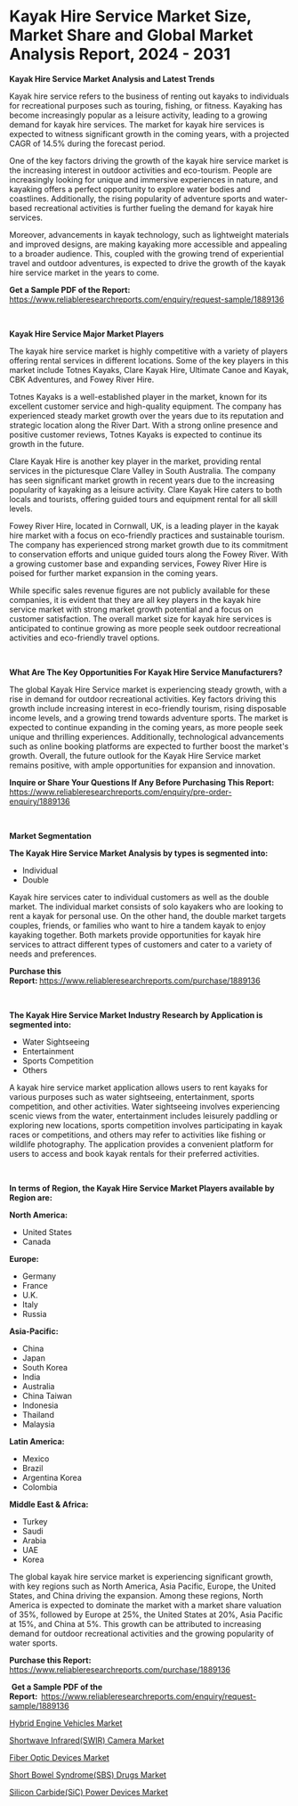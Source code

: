 <p><h1>Kayak Hire Service Market Size, Market Share and Global Market Analysis Report, 2024 - 2031</h1></p><p><strong>Kayak Hire Service Market Analysis and Latest Trends</strong></p>
<p><p>Kayak hire service refers to the business of renting out kayaks to individuals for recreational purposes such as touring, fishing, or fitness. Kayaking has become increasingly popular as a leisure activity, leading to a growing demand for kayak hire services. The market for kayak hire services is expected to witness significant growth in the coming years, with a projected CAGR of 14.5% during the forecast period.</p><p>One of the key factors driving the growth of the kayak hire service market is the increasing interest in outdoor activities and eco-tourism. People are increasingly looking for unique and immersive experiences in nature, and kayaking offers a perfect opportunity to explore water bodies and coastlines. Additionally, the rising popularity of adventure sports and water-based recreational activities is further fueling the demand for kayak hire services.</p><p>Moreover, advancements in kayak technology, such as lightweight materials and improved designs, are making kayaking more accessible and appealing to a broader audience. This, coupled with the growing trend of experiential travel and outdoor adventures, is expected to drive the growth of the kayak hire service market in the years to come.</p></p>
<p><strong>Get a Sample PDF of the Report:&nbsp;</strong> <a href="https://www.reliableresearchreports.com/enquiry/request-sample/1889136">https://www.reliableresearchreports.com/enquiry/request-sample/1889136</a></p>
<p>&nbsp;</p>
<p><strong>Kayak Hire Service Major Market Players</strong></p>
<p><p>The kayak hire service market is highly competitive with a variety of players offering rental services in different locations. Some of the key players in this market include Totnes Kayaks, Clare Kayak Hire, Ultimate Canoe and Kayak, CBK Adventures, and Fowey River Hire.</p><p>Totnes Kayaks is a well-established player in the market, known for its excellent customer service and high-quality equipment. The company has experienced steady market growth over the years due to its reputation and strategic location along the River Dart. With a strong online presence and positive customer reviews, Totnes Kayaks is expected to continue its growth in the future.</p><p>Clare Kayak Hire is another key player in the market, providing rental services in the picturesque Clare Valley in South Australia. The company has seen significant market growth in recent years due to the increasing popularity of kayaking as a leisure activity. Clare Kayak Hire caters to both locals and tourists, offering guided tours and equipment rental for all skill levels.</p><p>Fowey River Hire, located in Cornwall, UK, is a leading player in the kayak hire market with a focus on eco-friendly practices and sustainable tourism. The company has experienced strong market growth due to its commitment to conservation efforts and unique guided tours along the Fowey River. With a growing customer base and expanding services, Fowey River Hire is poised for further market expansion in the coming years.</p><p>While specific sales revenue figures are not publicly available for these companies, it is evident that they are all key players in the kayak hire service market with strong market growth potential and a focus on customer satisfaction. The overall market size for kayak hire services is anticipated to continue growing as more people seek outdoor recreational activities and eco-friendly travel options.</p></p>
<p>&nbsp;</p>
<p><strong>What Are The Key Opportunities For Kayak Hire Service Manufacturers?</strong></p>
<p><p>The global Kayak Hire Service market is experiencing steady growth, with a rise in demand for outdoor recreational activities. Key factors driving this growth include increasing interest in eco-friendly tourism, rising disposable income levels, and a growing trend towards adventure sports. The market is expected to continue expanding in the coming years, as more people seek unique and thrilling experiences. Additionally, technological advancements such as online booking platforms are expected to further boost the market's growth. Overall, the future outlook for the Kayak Hire Service market remains positive, with ample opportunities for expansion and innovation.</p></p>
<p><strong>Inquire or Share Your Questions If Any Before Purchasing This Report:</strong> <a href="https://www.reliableresearchreports.com/enquiry/pre-order-enquiry/1889136">https://www.reliableresearchreports.com/enquiry/pre-order-enquiry/1889136</a></p>
<p>&nbsp;</p>
<p><strong>Market Segmentation</strong></p>
<p><strong>The Kayak Hire Service Market Analysis by types is segmented into:</strong></p>
<p><ul><li>Individual</li><li>Double</li></ul></p>
<p><p>Kayak hire services cater to individual customers as well as the double market. The individual market consists of solo kayakers who are looking to rent a kayak for personal use. On the other hand, the double market targets couples, friends, or families who want to hire a tandem kayak to enjoy kayaking together. Both markets provide opportunities for kayak hire services to attract different types of customers and cater to a variety of needs and preferences.</p></p>
<p><strong>Purchase this Report:&nbsp;</strong><a href="https://www.reliableresearchreports.com/purchase/1889136">https://www.reliableresearchreports.com/purchase/1889136</a></p>
<p>&nbsp;</p>
<p><strong>The Kayak Hire Service Market Industry Research by Application is segmented into:</strong></p>
<p><ul><li>Water Sightseeing</li><li>Entertainment</li><li>Sports Competition</li><li>Others</li></ul></p>
<p><p>A kayak hire service market application allows users to rent kayaks for various purposes such as water sightseeing, entertainment, sports competition, and other activities. Water sightseeing involves experiencing scenic views from the water, entertainment includes leisurely paddling or exploring new locations, sports competition involves participating in kayak races or competitions, and others may refer to activities like fishing or wildlife photography. The application provides a convenient platform for users to access and book kayak rentals for their preferred activities.</p></p>
<p>&nbsp;</p>
<p><strong>In terms of Region, the Kayak Hire Service Market Players available by Region are:</strong></p>
<p>
    <p> <strong> North America: </strong>
        <ul>
            <li>United States</li>
            <li>Canada</li>
        </ul>
        </p> 
    <p> <strong> Europe: </strong>
        <ul>
            <li>Germany</li>
            <li>France</li>
            <li>U.K.</li>
            <li>Italy</li>
            <li>Russia</li>
        </ul>
        </p> 
    <p> <strong> Asia-Pacific: </strong>
        <ul>
            <li>China</li>
            <li>Japan</li>
            <li>South Korea</li>
            <li>India</li>
            <li>Australia</li>
            <li>China Taiwan</li>
            <li>Indonesia</li>
            <li>Thailand</li>
            <li>Malaysia</li>
        </ul>
        </p> 
    <p> <strong> Latin America: </strong>
        <ul>
            <li>Mexico</li>
            <li>Brazil</li>
            <li>Argentina Korea</li>
            <li>Colombia</li>
        </ul>
        </p> 
    <p> <strong> Middle East & Africa: </strong>
        <ul>
            <li>Turkey</li>
            <li>Saudi</li>
            <li>Arabia</li>
            <li>UAE</li>
            <li>Korea</li>
        </ul>
    </p>
    </p>
<p><p>The global kayak hire service market is experiencing significant growth, with key regions such as North America, Asia Pacific, Europe, the United States, and China driving the expansion. Among these regions, North America is expected to dominate the market with a market share valuation of 35%, followed by Europe at 25%, the United States at 20%, Asia Pacific at 15%, and China at 5%. This growth can be attributed to increasing demand for outdoor recreational activities and the growing popularity of water sports.</p></p>
<p><strong>Purchase this Report: </strong><a href="https://www.reliableresearchreports.com/purchase/1889136">https://www.reliableresearchreports.com/purchase/1889136</a></p>
<p>&nbsp;<strong>Get a Sample PDF of the Report:&nbsp;&nbsp;</strong><a href="https://www.reliableresearchreports.com/enquiry/request-sample/1889136">https://www.reliableresearchreports.com/enquiry/request-sample/1889136</a></p>
<p><strong></strong></p>
<p><p><a href="https://view.publitas.com/reportprime-1/hybrid-engine-vehicles-market-size-share-trends-analysis-report-by-material-by-type-by-end-user-by-region-and-segment-forecasts-2024-2031/">Hybrid Engine Vehicles Market</a></p><p><a href="https://butternut-bug-553.notion.site/Shortwave-Infrared-SWIR-Camera-Market-Size-Focuses-on-Market-Dynamics-In-Depth-Analysis-and-Future-a93d795b11654a7f831e0f1285a0485e">Shortwave Infrared(SWIR) Camera Market</a></p><p><a href="https://view.publitas.com/reportprime-1/fiber-optic-devices-market-research-report-forecasted-for-period-from-2024-2031-by-market-type-market-application-and-region/">Fiber Optic Devices Market</a></p><p><a href="https://five-trouble-98a.notion.site/Short-Bowel-Syndrome-SBS-Drugs-Market-Size-2024-2031-Global-Industrial-Analysis-Key-Geographical-6d3e4e81655d4fb6ab7dc93f5dcbd618">Short Bowel Syndrome(SBS) Drugs Market</a></p><p><a href="https://picayune-night-cbd.notion.site/Silicon-Carbide-SiC-Power-Devices-Market-Size-Growing-and-Forecasted-for-period-from-2024-2031-an-09e05a574e5a457a809ac3c64c7b2491">Silicon Carbide(SiC) Power Devices Market</a></p></p>